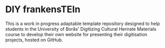 # DIY frankensTEIn

This is a work in progress adaptable template repository designed to help students in the University of Borås' Digitizing Cultural Herirate Materials course to develop their own website for presenting their digitisation projects, hosted on GitHub.
